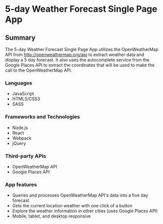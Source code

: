 # 5-day Weather Forecast Single Page App

## Summary

The 5-day Weather Forecast Single Page App utilizes the OpenWeatherMap API from http://openweathermap.org/api to extract weather data and display a 5 day forecast. It also uses the autocomplete service from the Google Places API to extract the coordinates that will be used to make the call to the OpenWeatherMap API.

### Languages

* JavaScript
* HTML5/CSS3
* SASS

### Frameworks and Technologies

* Node.js
* React
* Webpack
* jQuery

### Third-party APIs

* OpenWeatherMap API
* Google Places API

### App features

* Queries and processes OpenWeatherMap API's data into a five day forecast
* Gets the current location weather with one click of a button
* Explore the weather information in other cities (uses Google Places API)
* Mobile, tablet, and desktop responsive
